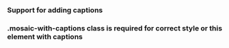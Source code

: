 ### Support for adding captions
### .mosaic-with-captions class is required for correct style or this element with captions